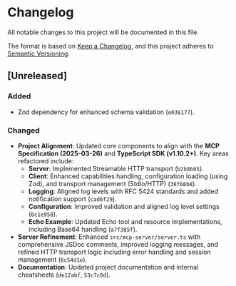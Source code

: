 # Changelog

All notable changes to this project will be documented in this file.

The format is based on [Keep a Changelog](https://keepachangelog.com/en/1.0.0/),
and this project adheres to [Semantic Versioning](https://semver.org/spec/v2.0.0.html).

## [Unreleased]

### Added
- Zod dependency for enhanced schema validation (`e038177`).

### Changed
- **Project Alignment**: Updated core components to align with the **MCP Specification (2025-03-26)** and **TypeScript SDK (v1.10.2+)**. Key areas refactored include:
    - **Server**: Implemented Streamable HTTP transport (`b2b8665`).
    - **Client**: Enhanced capabilities handling, configuration loading (using Zod), and transport management (Stdio/HTTP) (`38f68b8`).
    - **Logging**: Aligned log levels with RFC 5424 standards and added notification support (`cad6f29`).
    - **Configuration**: Improved validation and aligned log level settings (`6c1e958`).
    - **Echo Example**: Updated Echo tool and resource implementations, including Base64 handling (`a7f385f`).
- **Server Refinement**: Enhanced `src/mcp-server/server.ts` with comprehensive JSDoc comments, improved logging messages, and refined HTTP transport logic including error handling and session management (`6c54d1e`).
- **Documentation**: Updated project documentation and internal cheatsheets (`de12abf`, `53c7c0d`).
